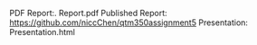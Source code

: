 PDF Report:. Report.pdf 
Published Report: https://github.com/niccChen/qtm350assignment5 
Presentation: Presentation.html
